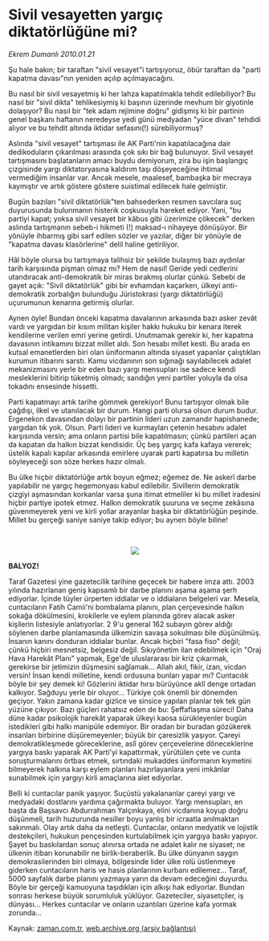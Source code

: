 # Sivil vesayetten yargıç diktatörlüğüne mi?

*Ekrem Dumanlı 2010.01.21*

<tr><td class="metin" colspan="2" style="padding-top: 20px; padding-left: 5px; ">Şu hale bakın; bir taraftan "sivil vesayet"i tartışıyoruz, öbür taraftan da "parti kapatma davası"nın yeniden açılıp açılmayacağını.</td></tr><tr><td class="metin" colspan="2" style="padding-top: 20px; padding-left: 5px; "><p>Bu nasıl bir sivil vesayetmiş ki her lahza kapatılmakla tehdit edilebiliyor? Bu nasıl bir "sivil dikta" tehlikesiymiş ki başının üzerinde mevhum bir giyotinle dolaşıyor? Bu nasıl bir "tek adam rejimine doğru" gidişmiş ki bir partinin genel başkanı haftanın neredeyse yedi günü medyadan "yüce divan" tehdidi alıyor ve bu tehdit altında iktidar sefasını(!) sürebiliyormuş?
<p>Aslında "sivil vesayet" tartışması ile AK Parti'nin kapatılacağına dair dedikoduların çıkarılması arasında çok sıkı bir bağ bulunuyor. Sivil vesayet tartışmasını başlatanların amacı buydu demiyorum, zira bu işin başlangıç çizgisinde yargı diktatoryasına kaldırım taşı döşeyeceğine ihtimal vermediğim insanlar var. Ancak mesele, maalesef, bambaşka bir mecraya kaymıştır ve artık göstere göstere suistimal edilecek hale gelmiştir.
<p>Bugün bazıları "sivil diktatörlük"ten bahsederken resmen savcılara suç duyurusunda bulunmanın histerik coşkusuyla hareket ediyor. Yani, "bu partiyi kapat; yoksa sivil vesayet bir kâbus gibi üzerimize çökecek" derken aslında tartışmanın sebeb-i hikmeti (!) maksad-ı nihayeye dönüşüyor. Bir yönüyle ihbarmış gibi sarf edilen sözler ve yazılar, diğer bir yönüyle de "kapatma davası klasörlerine" delil haline getiriliyor.
<p>Hâl böyle olursa bu tartışmaya talihsiz bir şekilde bulaşmış bazı aydınlar tarih karşısında pişman olmaz mı? Hem de nasıl! Geride yedi cedlerini utandıracak anti-demokratik bir miras bırakmış olurlar çünkü. Sebebi de gayet açık: "Sivil diktatörlük" gibi bir evhamdan kaçarken, ülkeyi anti-demokratik zorbalığın bulunduğu Jüristokrasi (yargı diktatörlüğü) uçurumunun kenarına getirmiş olurlar.
<p>Aynen öyle! Bundan önceki kapatma davalarının arkasında bazı asker zevât vardı ve yargıdan bir kısım militan kişiler hakkı hukuku bir kenara iterek kendilerine verilen emri yerine getirdi. Unutmamak gerekir ki, her kapatma davasının intikamını bizzat millet aldı. Son hesabı millet kesti. Bu arada en kutsal emanetlerden biri olan üniformanın altında siyaset yapanlar çalıştıkları kurumun itibarını sarstı. Kamu vicdanının son sığınağı sayılabilecek adalet mekanizmasını yerle bir eden bazı yargı mensupları ise sadece kendi mesleklerini bitirip tüketmiş olmadı; sandığın yeni partiler yoluyla da olsa tokadını ensesinde hissetti.
<p>Parti kapatmayı artık tarihe gömmek gerekiyor! Bunu tartışıyor olmak bile çağdışı, ilkel ve utanılacak bir durum. Hangi parti olursa olsun durum budur. Ergenekon davasından dolayı bir partinin lideri uzun zamandır hapishanede; yargıdan tık yok. Olsun. Parti lideri ve kurmayları çetenin hesabını adalet karşısında versin; ama onların partisi bile kapatılmasın; çünkü partileri açan da kapatan da halkın bizzat kendisidir. Üç beş yargıç kafa kafaya vererek; üstelik kapalı kapılar arkasında emirlere uyarak parti kapatırsa bu milletin söyleyeceği son söze herkes hazır olmalı.
<p>Bu ülke hiçbir diktatörlüğe artık boyun eğmez; eğemez de. Ne askerî darbe yapılabilir ne yargıç hegemonyası kabul edilebilir. Sivillerin demokratik çizgiyi aşmasından korkanlar varsa şuna itimat etmeliler ki bu millet iradesini hiçbir partiye ipotek etmez. Halkın demokratik şuuruna ve seçme zekâsına güvenmeyerek yeni ve kirli yollar arayanlar başka bir diktatörlüğün peşinde. Millet bu gerçeği saniye saniye takip ediyor; bu aynen böyle biline!
<p><br/>
<p><p align="center"><img border="0" src="http://web.archive.org/web/20100125231642im_/http://medya.zaman.com.tr/2010/01/21/taraf.jpg"/>
<p>
<p><b>BALYOZ!</b>
<p>Taraf Gazetesi yine gazetecilik tarihine geçecek bir habere imza attı. 2003 yılında hazırlanan geniş kapsamlı bir darbe planını aşama aşama şerh ediyorlar. İçinde tüyler ürperten iddialar ve o iddiaların belgeleri var. Mesela, cuntacıların Fatih Camii'ni bombalama planını, plan çerçevesinde halkın sokağa dökülmesini, krokilerle ve eylem planında görev alacak asker kişilerin listesiyle anlatıyorlar. 2 9'u general 162 subayın görev aldığı söylenen darbe planlamasında ülkemizin savaşa sokulması bile düşünülmüş. İnsanın kanını donduran iddialar bunlar. Ancak hiçbiri "fasa fiso" değil; çünkü hiçbiri mesnetsiz, belgesiz değil. Sıkıyönetim ilan edebilmek için "Oraj Hava Harekât Planı" yapmak, Ege'de uluslararası bir kriz çıkarmak, gerekirse bir jetimizin düşmesini sağlamak... Allah akıl, fikir, izan, vicdan versin! İnsan kendi milletine, kendi ordusuna bunları yapar mı? Cuntacılık böyle bir şey demek ki! Gözlerini iktidar hırsı bürüyünce aklî denge ortadan kalkıyor. Sağduyu yerle bir oluyor... Türkiye çok önemli bir dönemden geçiyor. Yakın zamana kadar gizlice ve sinsice yapılan planlar tek tek gün yüzüne çıkıyor. Bazı güçleri rahatsız eden de bu: Şeffaflaşma süreci! Daha düne kadar psikolojik harekât yaparak ülkeyi kaosa sürükleyenler bugün istedikleri gibi halkı manipüle edemiyor. Bir oradan bir buradan gözükerek insanları birbirine düşüremeyenler; büyük bir çaresizlik yaşıyor. Çareyi demokratikleşmede göreceklerine, aslî görev çerçevelerine döneceklerine yargıya baskı yaparak AK Parti'yi kapattırmak, yürütülen çete ve cunta soruşturmalarını örtbas etmek, sırtındaki mukaddes üniformanın kıymetini bilmeyerek halkına karşı eylem planları hazırlayanlara yeni imkânlar sunabilmek için yargıyı kirli amaçlarına alet ediyorlar.
<p>Belli ki cuntacılar panik yaşıyor. Suçüstü yakalananlar çareyi yargı ve medyadaki dostlarını yardıma çağırmakta buluyor. Yargı mensupları, en başta da Başsavcı Abdurrahman Yalçınkaya, elini vicdanına koyup doğru düşünmeli, tarih huzurunda nesiller boyu yanlış bir icraatla anılmaktan sakınmalı. Olay artık daha da netleşti. Cuntacılar, onların medyatik ve lojistik destekçileri, hukukun pençesinden kurtulabilmek için yargıya baskı yapıyor. Şayet bu baskılardan sonuç alınırsa ortada ne adalet kalır ne siyaset; ne ülkenin itibarı korunabilir ne birlik-beraberlik. Bu ülke dünyanın saygın demokrasilerinden biri olmaya, bölgesinde lider ülke rolü üstlenmeye giderken cuntacıların haris ve hasis planlarının kurbanı edilemez... Taraf, 5000 sayfalık darbe planını yazmaya yarın da devam edeceğini duyurdu. Böyle bir gerçeği kamuoyuna taşıdıkları için alkışı hak ediyorlar. Bundan sonrası herkese büyük sorumluluk yüklüyor. Gazeteciler, siyasetçiler, iş dünyası... Herkes cuntacılar ve onların uzantıları üzerine kafa yormak zorunda... <br/></p></p></p></p></p></p></p></p></p></p></p></p></p></p></td></tr>

Kaynak: [zaman.com.tr](http://zaman.com.tr/yazar.do?yazino=942764), [web.archive.org (arşiv bağlantısı)](http://web.archive.org/web/20100125231642/http://www.zaman.com.tr:80/yazar.do?yazino=942764)
